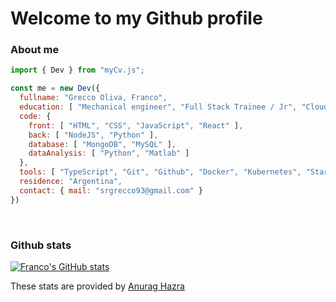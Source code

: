 # Welcome to my Github profile

### About me

```js
import { Dev } from "myCv.js";

const me = new Dev({
  fullname: "Grecco Oliva, Franco",
  education: [ "Mechanical engineer", "Full Stack Trainee / Jr", "Cloud DevOps" ],
  code: {
    front: [ "HTML", "CSS", "JavaScript", "React" ],
    back: [ "NodeJS", "Python" ],
    database: [ "MongoDB", "MySQL" ],
    dataAnalysis: [ "Python", "Matlab" ]
  },
  tools: [ "TypeScript", "Git", "Github", "Docker", "Kubernetes", "StarUML", "Postman", "DBeaver" ],
  residence: "Argentina",
  contact: { mail: "srgrecco93@gmail.com" }
})
```

<br>

### Github stats

[![Franco's GitHub stats](https://github-readme-stats.vercel.app/api?username=GreccoOliva-Franco&count_private=true&show_icons=true&theme=monokai&hide_title=true)](https://github.com/anuraghazra/github-readme-stats)

These stats are provided by [Anurag Hazra](https://github.com/anuraghazra/github-readme-stats#github-stats-card)
